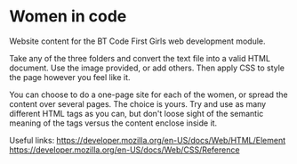# Women in code

Website content for the BT Code First Girls web development module. 

Take any of the three folders and convert the text file into a valid HTML document. Use the image provided, or add others. Then apply CSS to style the page however you feel like it.

You can choose to do a one-page site for each of the women, or spread the content over several pages. The choice is yours. 
Try and use as many different HTML tags as you can, but don't loose sight of the semantic meaning of the tags versus the content enclose inside it. 

Useful links:
https://developer.mozilla.org/en-US/docs/Web/HTML/Element
https://developer.mozilla.org/en-US/docs/Web/CSS/Reference
